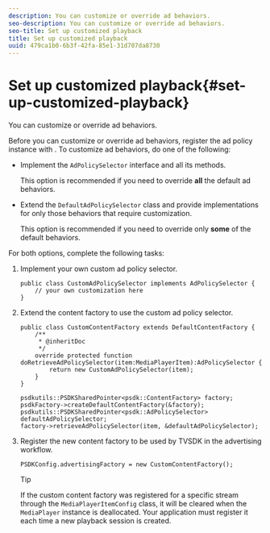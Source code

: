 ```yaml
---
description: You can customize or override ad behaviors.
seo-description: You can customize or override ad behaviors.
seo-title: Set up customized playback
title: Set up customized playback
uuid: 479ca1b0-6b3f-42fa-85e1-31d707da8730
---
```


# Set up customized playback{#set-up-customized-playback}

You can customize or override ad behaviors.

Before you can customize or override ad behaviors, register the ad policy instance with . 
To customize ad behaviors, do one of the following:

* Implement the `AdPolicySelector` interface and all its methods.

  This option is recommended if you need to override **all** the default ad behaviors. 

* Extend the `DefaultAdPolicySelector` class and provide implementations for only those behaviors that require customization.

  This option is recommended if you need to override only **some** of the default behaviors.

For both options, complete the following tasks: 

1. Implement your own custom ad policy selector.

   ```
   public class CustomAdPolicySelector implements AdPolicySelector { 
       // your own customization here 
   }
   ```

1. Extend the content factory to use the custom ad policy selector.

   ```
   public class CustomContentFactory extends DefaultContentFactory { 
       /** 
        * @inheritDoc 
        */ 
       override protected function doRetrieveAdPolicySelector(item:MediaPlayerItem):AdPolicySelector { 
           return new CustomAdPolicySelector(item); 
       } 
   }
   ```

   ```
   psdkutils::PSDKSharedPointer<psdk::ContentFactory> factory; 
   psdkFactory->createDefaultContentFactory(&factory); 
   psdkutils::PSDKSharedPointer<psdk::AdPolicySelector> defaultAdPolicySelector; 
   factory->retrieveAdPolicySelector(item, &defaultAdPolicySelector);
   ```

1. Register the new content factory to be used by TVSDK in the advertising workflow.

   ```
   PSDKConfig.advertisingFactory = new CustomContentFactory();
   ```

   >[!TIP]
   >
   >If the custom content factory was registered for a specific stream through the `MediaPlayerItemConfig` class, it will be cleared when the `MediaPlayer` instance is deallocated. Your application must register it each time a new playback session is created.

